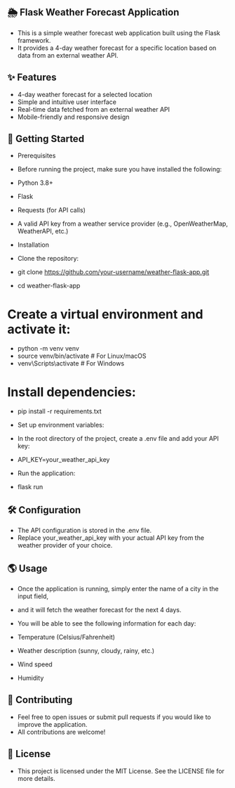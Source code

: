 ## 🌦 Flask Weather Forecast Application
- This is a simple weather forecast web application built using the Flask framework.
-  It provides a 4-day weather forecast for a specific location based on data from an external weather API.

## ✨ Features
- 4-day weather forecast for a selected location
- Simple and intuitive user interface
- Real-time data fetched from an external weather API
- Mobile-friendly and responsive design
## 🚀 Getting Started
- Prerequisites
- Before running the project, make sure you have installed the following:

- Python 3.8+
- Flask
- Requests (for API calls)
- A valid API key from a weather service provider (e.g., OpenWeatherMap, WeatherAPI, etc.)
- Installation
- Clone the repository:

- git clone https://github.com/your-username/weather-flask-app.git
- cd weather-flask-app

# Create a virtual environment and activate it:

- python -m venv venv
- source venv/bin/activate  # For Linux/macOS
- venv\Scripts\activate  # For Windows

# Install dependencies:

- pip install -r requirements.txt

- Set up environment variables:

- In the root directory of the project, create a .env file and add your API key:

- API_KEY=your_weather_api_key

- Run the application:

- flask run


## 🛠 Configuration
- The API configuration is stored in the .env file.
- Replace your_weather_api_key with your actual API key from the weather provider of your choice.

## 🌎 Usage
- Once the application is running, simply enter the name of a city in the input field,
- and it will fetch the weather forecast for the next 4 days.

- You will be able to see the following information for each day:

- Temperature (Celsius/Fahrenheit)
- Weather description (sunny, cloudy, rainy, etc.)
- Wind speed
- Humidity

## 🤝 Contributing
- Feel free to open issues or submit pull requests if you would like to improve the application.
- All contributions are welcome!

## 📜 License
- This project is licensed under the MIT License. See the LICENSE file for more details.


